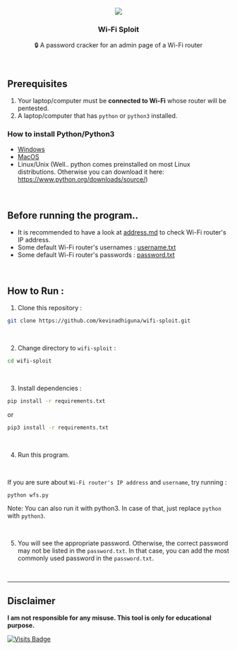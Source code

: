 <br />
<div align="center">
  <img src="https://github.com/kevinadhiguna/wifi-sploit/blob/master/assets/wifi-sploit.png" />
  <h3 align="center">Wi-Fi Sploit</h3>

  <p align="center">
   🔒 A password cracker for an admin page of a Wi-Fi router
  </p>
</div>

<br />

## Prerequisites

1. Your laptop/computer must be **connected to Wi-Fi** whose router will be pentested.
2. A laptop/computer that has `python` or `python3` installed.

### How to install Python/Python3

- [Windows](https://www.python.org/downloads/windows/)
- [MacOS](https://www.python.org/downloads/macos/)
- Linux/Unix (Well.. python comes preinstalled on most Linux distributions. Otherwise you can download it here: https://www.python.org/downloads/source/)

<br />

## Before running the program..

- It is recommended to have a look at [address.md](https://github.com/kevinadhiguna/wifi-sploit/blob/master/address.md) to check Wi-Fi router's IP address.
- Some default Wi-Fi router's usernames : [username.txt](https://github.com/kevinadhiguna/wifi-sploit/blob/master/username.txt)
- Some default Wi-Fi router's passwords : [password.txt](https://github.com/kevinadhiguna/wifi-sploit/blob/master/password.txt)

<br />

## How to Run :
1. Clone this repository :
```bash
git clone https://github.com/kevinadhiguna/wifi-sploit.git
```

<br />

2. Change directory to `wifi-sploit` : 
```bash
cd wifi-sploit
```

<br />

3. Install dependencies :
```bash
pip install -r requirements.txt
```
or
```bash
pip3 install -r requirements.txt
```

<br />

4. Run this program.

<br />

If you are sure about `Wi-Fi router's IP address` and `username`, try running :
```bash
python wfs.py
```

Note: You can also run it with python3. In case of that, just replace `python` with `python3`.

<br/>

5. You will see the appropriate password. Otherwise, the correct password may not be listed in the `password.txt`. In that case, you can add the most commonly used password in the `password.txt`.

<br />
<hr />

## Disclaimer

<b>I am not responsible for any misuse. This tool is only for educational purpose.</b>

[![Visits Badge](https://badges.pufler.dev/visits/kevinadhiguna/wifi-sploit)](https://github.com/kevinadhiguna)
